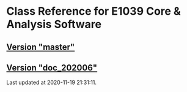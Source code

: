 # Class Reference for E1039 Core & Analysis Software
## [Version "master"](master/)
## [Version "doc_202006"](doc_202006/)
Last updated at 2020-11-19 21:31:11.
